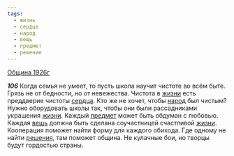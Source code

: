 ```yaml
---
tags:
  - жизнь
  - сердце
  - народ
  - вещь
  - предмет
  - решение
---
```


[Община 1926г](/agni/1926)

___106___
Когда семья не умеет, то пусть школа научит чистоте во всём быте. Грязь не от бедности, но от невежества. Чистота в [жизни](/tag/#жизнь) есть преддверие чистоты [сердца](/tag/#сердце). Кто же не хочет, чтобы [народ](/tag/#народ) был чистым? Нужно оборудовать школы так, чтобы они были рассадниками украшения [жизни](/tag/#жизнь). Каждый [предмет](/tag/#предмет) может быть обдуман с любовью. Каждая [вещь](/tag/#вещь) должна быть сделана соучастницей счастливой [жизни](/tag/#жизнь). Кооперация поможет найти форму для каждого обихода. Где одному не найти [решения](/tag/#решение), там поможет община. Не кулачные бои, но творцы будут гордостью страны.   

